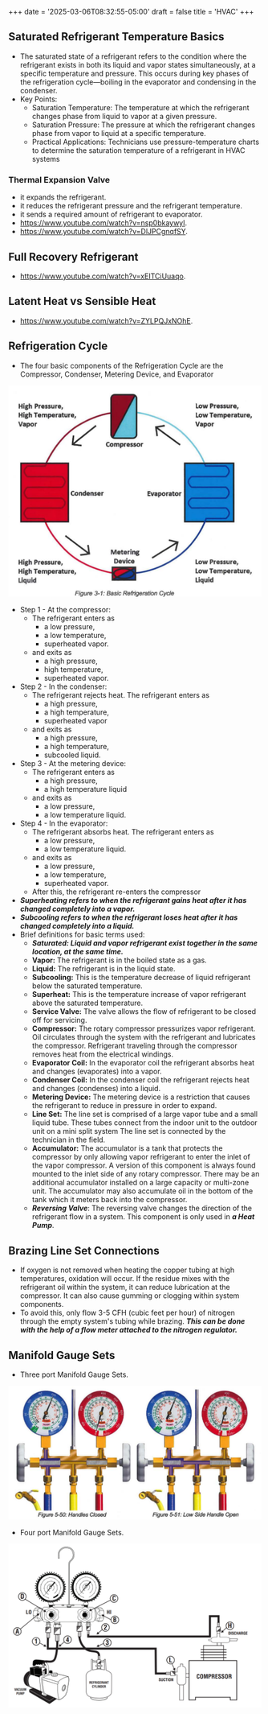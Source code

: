 +++
date = '2025-03-06T08:32:55-05:00'
draft = false
title = 'HVAC'
+++

## Saturated Refrigerant Temperature Basics

- The saturated state of a refrigerant refers to the condition where the refrigerant exists in both its liquid and vapor states simultaneously, at a specific temperature and pressure. This occurs during key phases of the refrigeration cycle—boiling in the evaporator and condensing in the condenser.
- Key Points:
  - Saturation Temperature: The temperature at which the refrigerant changes phase from liquid to vapor at a given pressure.
  - Saturation Pressure: The pressure at which the refrigerant changes phase from vapor to liquid at a specific temperature.
  - Practical Applications: Technicians use pressure-temperature charts to determine the saturation temperature of a refrigerant in HVAC systems

### Thermal Expansion Valve

- it expands the refrigerant.
- it reduces the refrigerant pressure and the refrigerant temperature.
- it sends a required amount of refrigerant to evaporator.
- https://www.youtube.com/watch?v=nsp0bkaywyI.
- https://www.youtube.com/watch?v=DlJPCgnqfSY.

## Full Recovery Refrigerant

- https://www.youtube.com/watch?v=xEITCiUuaqo.

## Latent Heat vs Sensible Heat

- https://www.youtube.com/watch?v=ZYLPQJxNOhE.

## Refrigeration Cycle

- The four basic components of the Refrigeration Cycle are the Compressor, Condenser, 
Metering Device, and Evaporator

![alt text](images/refrigerant-cycle.png)

- Step 1 - At the compressor:
  - The refrigerant enters as 
    - a low pressure,
    - a low temperature,
    - superheated vapor. 
  - and exits as 
    - a high pressure,
    - high temperature,
    - superheated vapor. 
- Step 2 - In the condenser:
  - The refrigerant rejects heat. The refrigerant enters as
    - a high pressure,
    - a high temperature,
    - superheated vapor 
  - and exits as 
    - a high pressure,
    - a high temperature,
    - subcooled liquid. 
- Step 3 - At the metering device:
  - The refrigerant enters as
    - a high pressure,
    - a high temperature liquid 
  - and exits as 
    - a low pressure,
    - a low temperature liquid. 
- Step 4 - In the evaporator:
  - The refrigerant absorbs heat. The refrigerant enters as
    - a low pressure,
    - a low temperature liquid.
  - and exits as
    - a low pressure, 
    - a low temperature, 
    - superheated vapor. 
  - After this, the refrigerant re-enters the compressor
- ***Superheating refers to when the refrigerant gains heat after it has changed completely into a vapor.***
- ***Subcooling refers to when the refrigerant loses heat after it has changed completely into a liquid.***
- Brief definitions for basic terms used:
  - ***Saturated: Liquid and vapor refrigerant exist together in the same location, at the same time.***
  - **Vapor:** The refrigerant is in the boiled state as a gas.
  - **Liquid:** The refrigerant is in the liquid state.
  - **Subcooling:** This is the temperature decrease of liquid refrigerant below the saturated temperature.
  - **Superheat:** This is the temperature increase of vapor refrigerant above the saturated temperature.
  - **Service Valve:** The valve allows the flow of refrigerant to be closed off for servicing.
  - **Compressor:** The rotary compressor pressurizes vapor refrigerant. Oil circulates through the system with the refrigerant and lubricates the compressor. Refrigerant traveling through the compressor removes heat from the electrical windings.
  - **Evaporator Coil:** In the evaporator coil the refrigerant absorbs heat and changes (evaporates) into a vapor.
  - **Condenser Coil:** In the condenser coil the refrigerant rejects heat and changes (condenses) into a liquid.
  - **Metering Device:** The metering device is a restriction that causes the refrigerant to reduce in pressure in order to expand.
  - **Line Set:** The line set is comprised of a large vapor tube and a small liquid tube. These tubes connect from the indoor unit to the outdoor unit on a mini split system The line set is connected by the technician in the field. 
  - **Accumulator:** The accumulator is a tank that protects the compressor by only allowing vapor refrigerant to enter the inlet of the vapor compressor. A version of this component is always found mounted to the inlet side of any rotary compressor. There may be an additional accumulator installed on a large capacity or multi-zone unit. The accumulator may also accumulate oil in the bottom of the tank which it meters back into the compressor.
  - ***Reversing Valve***: The reversing valve changes the direction of the refrigerant flow in a system. This component is only used in ***a Heat Pump***.

## Brazing Line Set Connections

- If oxygen is not removed when heating the copper tubing at high temperatures, oxidation will occur. If the residue mixes with the refrigerant oil within the system, it can reduce lubrication at the compressor. It can also cause gumming or clogging within system components. 
- To avoid this, only flow 3-5 CFH (cubic feet per hour) of nitrogen through the empty system's tubing while brazing. ***This can be done with the help of a flow meter attached to the nitrogen regulator.***

## Manifold Gauge Sets

- Three port Manifold Gauge Sets.

![alt text](images/manifold-gauge-sets.png)

- Four port Manifold Gauge Sets.

![alt text](images/4-manifold-gauge-sets.png)